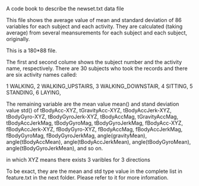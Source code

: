 A code book to describe the newset.txt data file

This file shows the average value of mean and standard deviation of 86 variables for each subject and each activity.
They are calculated (taking average) from several meansurements for each subject and each subject, originally.

This is a 180*88 file.

The first and second colume shows the subject number and the activity name, respectively. 
There are 30 subjects who took the records and there are six activity names called:

1 WALKING,
2 WALKING_UPSTAIRS,
3 WALKING_DOWNSTAIR,
4 SITTING,
5 STANDING,
6 LAYING,

The remaining variable are the mean value mean() and stand deviation value std() of 
tBodyAcc-XYZ, 
tGravityAcc-XYZ,
tBodyAccJerk-XYZ,
tBodyGyro-XYZ,
tBodyGyroJerk-XYZ,
tBodyAccMag,
tGravityAccMag,
tBodyAccJerkMag,
tBodyGyroMag,
tBodyGyroJerkMag,
fBodyAcc-XYZ,
fBodyAccJerk-XYZ,
fBodyGyro-XYZ,
fBodyAccMag,
fBodyAccJerkMag,
fBodyGyroMag,
fBodyGyroJerkMag,
angle(gravityMean),
angle(tBodyAccMean),
angle(tBodyAccJerkMean),
angle(tBodyGyroMean),
angle(tBodyGyroJerkMean),
and so on. 

in which XYZ means there exists 3 varibles for 3 directions

To be exact, they are the mean and std type value in the complete list in feature.txt in the next folder. Please refer to it for more infomation.
